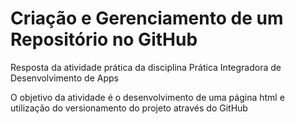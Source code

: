
# Criação e Gerenciamento de um Repositório no GitHub

Resposta da atividade prática da disciplina Prática Integradora de Desenvolvimento de Apps

O objetivo da atividade é o desenvolvimento de uma página html e utilização do versionamento do projeto através do GitHub

